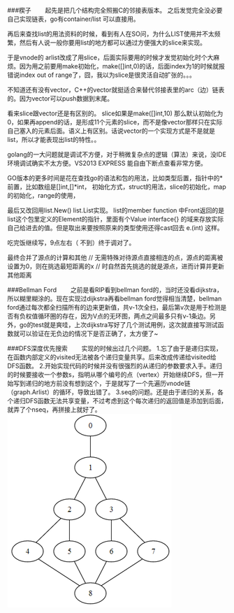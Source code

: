 
###楔子
&emsp;&emsp;起先是把几个结构完全照搬C的邻接表版本。
之后发觉完全没必要自己实现链表，go有container/list 可以直接用。

再后来查找list的用法资料的时候，看到有人在SO问，为什么LIST使用并不太频繁，然后有人说一般你要用list的地方都可以通过方便强大的slice来实现。

于是vnode的 arlist改成了用slice，后面实际要用的时候才发觉初始化时个大麻烦。因为用之前要用make初始化，make([]int,0)的话，后面index为1的时候就报错说index out of range了，囧，我以为slice是很灵活自动扩张的。。。

不知道还有没有vector，C++的vector就挺适合来替代邻接表里的arc（边）链表的。因为vector可以push数据到末尾。

看来slice跟vector还是有区别的。
slice如果是make([]int,10) 那么默认初始化为0，如果再append的话，是形成11个元素的slice，而不是像vector那样只在实际自己塞入的元素后面。语义上有区别。话说vector的一个实现方式是不是就是list，所以才能表现出list的特性。。


golang的一大问题就是调试不方便，对于稍微复杂点的逻辑（算法）来说，没IDE环境调试确实不太方便。VS2013 EXPRESS 能自由下断点查看非常方便。

GO版本的更多时间是花在查找go的语法和包的用法，比如类型后置，指针中的*前置，比如数组是[]int,[]*int， 初始化方式，struct的用法，slice的初始化，map的初始化，range的使用，

最后又改回用list.New() list.List实现。
list的member function 中Front返回的是list这个包里定义的Element的指针，里面有个Value interface{} 的域来存放实际自己给进去的值。但是取出来要按照原来的类型使用还得cast回去
e.(int) 这样。



吃完饭继续写，9点左右（ 不到）终于调对了。


最终合并了源点的计算和其他
// 无需特殊对待源点直接相连的点，源点的距离被设置为0，则在挑选最短距离的x
// 时自然首先挑选的就是源点，进而计算并更新其他距离


###Bellman Ford
&emsp;&emsp;之前是看RIP看到bellman ford的，当时还没看dijkstra，所以糊里糊涂的。现在实现过dijkstra再看bellman ford觉得相当清楚，bellman ford通过每次都全扫描所有的边来更新值，共v-1次全扫，最后第v次是用于检测是否有负权值循环圈的存在，因为V点的无环图，两点之间最多只有v-1条边。另外，go的test就是爽哇，上次dijkstra写好了几个测试用例，这次就直接写测试函数就可以验证在无负边的情况下是否正确了，太方便了~


###DFS深度优先搜索
&emsp;&emsp;实现的时候出过几个问题。
1.忘了由于是递归实现，在函数内部定义的visited无法被各个递归变量共享。后来改成传递给visited给DFS函数。
2.开始实现代码的时候并没有很强烈的从递归的参数要求入手。递归的时候要接收一个参数s，指明从哪个编号的点（vertex）开始继续DFS，但一开始写到递归的地方前没有想到这个，于是就写了一个先遍历vnode链（graph.Arlist）的循环，导致出错了。
3.seq的问题。还是由于递归的关系，各个递归DFS函数无法共享变量，不过考虑到这个每次递归的返回值是添加到后面，就弄了个nseq，再拼接上就好了。
![图的搜索所使用的图](https://github.com/allanruin/algorithm/blob/master/illustrates/Graph_for_search.PNG)